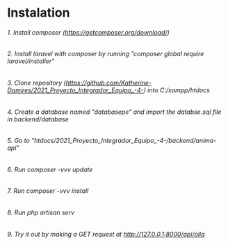 # Instalation

###### 1. Install composer (https://getcomposer.org/download/)

###### 2. Install laravel with composer by running "composer global require laravel/installer"

###### 3.  Clone repository (https://github.com/Katherine-Damires/2021_Proyecto_Integrador_Equipo_-4-) into C:/xampp/htdocs

###### 4. Create a database named "databasepe" and import the databse.sql file in backend/database

###### 5. Go to "htdocs/2021_Proyecto_Integrador_Equipo_-4-/backend/anima-api"

###### 6. Run composer -vvv update

###### 7. Run composer -vvv install

###### 8.  Run php artisan serv

###### 9. Try it out by making a GET request at http://127.0.0.1:8000/api/olla
